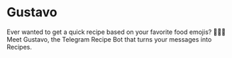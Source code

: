 # Gustavo

Ever wanted to get a quick recipe based on your favorite food emojis? 🥕🥗🥩
Meet Gustavo, the Telegram Recipe Bot that turns your messages into Recipes.




